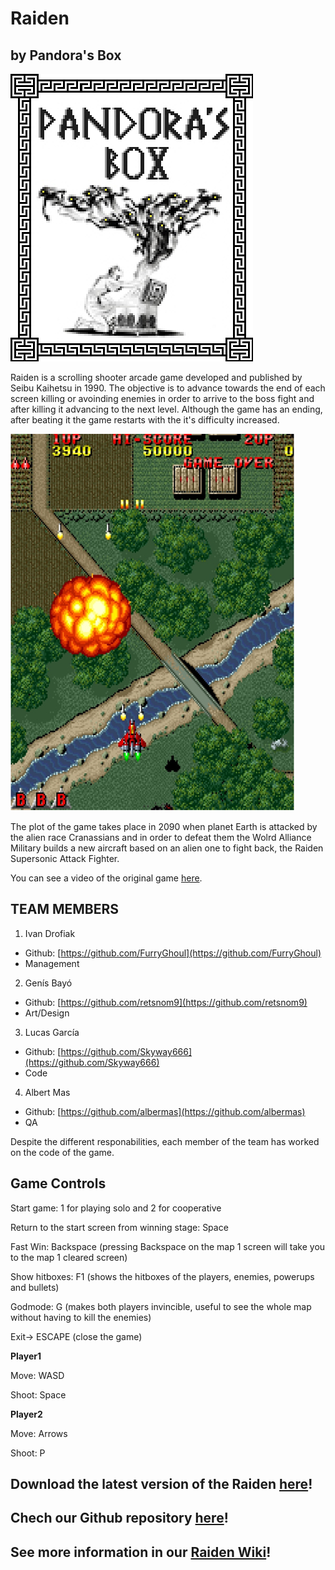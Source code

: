 # Raiden
## by Pandora's Box


![](https://github.com/FurryGhoul/prueba/blob/master/Logo/PB_Larger_Logo.jpg?raw=true)


Raiden is a scrolling shooter arcade game developed and published by Seibu Kaihetsu in 1990. The objective is to advance towards the end of each screen killing or avoinding enemies in order to arrive to the boss fight and after killing it advancing to the next level. Although the game has an ending, after beating it the game restarts with the it's difficulty increased.

![](https://github.com/FurryGhoul/prueba/blob/master/raiden%20screenshoot1.jpg)

The plot of the game takes place in 2090 when planet Earth is attacked by the alien race Cranassians and in order to defeat them the Wolrd Alliance Military builds a new aircraft based on an alien one to fight back, the Raiden Supersonic Attack Fighter.

You can see a video of the original game [here](https://www.youtube.com/watch?v=1-5wjp4-RV8).

## TEAM MEMBERS

1. Ivan Drofiak
 - Github: [https://github.com/FurryGhoul](https://github.com/FurryGhoul)
 - Management


2. Genís Bayó
 - Github: [https://github.com/retsnom9](https://github.com/retsnom9)
 - Art/Design 


3. Lucas García
 - Github: [https://github.com/Skyway666](https://github.com/Skyway666)
 - Code 


4. Albert Mas
 - Github: [https://github.com/albermas](https://github.com/albermas)
 - QA

Despite the different responabilities, each member of the team has worked on the code of the game.

## Game Controls
Start game: 1 for playing solo and 2 for cooperative

Return to the start screen from winning stage: Space

Fast Win: Backspace (pressing Backspace on the map 1 screen will take you to the map 1 cleared screen)

Show hitboxes: F1 (shows the hitboxes of the players, enemies, powerups and bullets)

Godmode: G (makes both players invincible, useful to see the whole map without having to kill the enemies)

Exit-> ESCAPE (close the game)

**Player1**

Move: WASD

Shoot: Space

**Player2**

Move: Arrows

Shoot: P

## Download the latest version of the Raiden [here](https://github.com/FurryGhoul/Pandoras_Box_Raiden/releases)!
## Chech our Github repository [here](https://github.com/FurryGhoul/Pandoras_Box_Raiden)!
## See more information in our [Raiden Wiki](https://github.com/FurryGhoul/Pandoras_Box_Raiden/wiki)!
